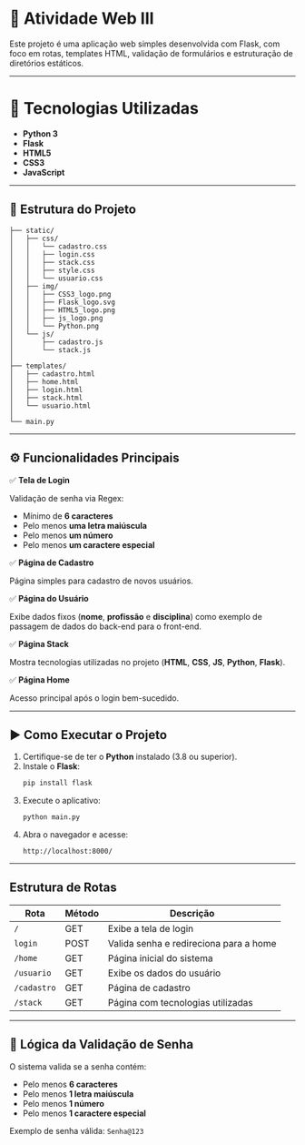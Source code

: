# 🧠 Atividade Web III

Este projeto é uma aplicação web simples desenvolvida com Flask, com foco em rotas, templates HTML, validação de formulários e estruturação de diretórios estáticos.

---
# 🚀 Tecnologias Utilizadas

- **Python 3**
- **Flask**
- **HTML5**
- **CSS3**
- **JavaScript**

---

## 📁 Estrutura do Projeto

```
├── static/
│   ├── css/
│   │   └── cadastro.css
│   │   ├── login.css
│   │   ├── stack.css
│   │   ├── style.css
│   │   └── usuario.css
│   ├── img/                  
│   │   ├── CSS3_logo.png
│   │   ├── Flask_logo.svg
│   │   ├── HTML5_logo.png
│   │   ├── js_logo.png
│   │   └── Python.png
│   └── js/
│       ├── cadastro.js
│       └── stack.js
│
├── templates/
│   ├── cadastro.html
│   ├── home.html
│   ├── login.html
│   ├── stack.html
│   └── usuario.html
│
└── main.py
```

---

## ⚙️ Funcionalidades Principais

✅ **Tela de Login**

Validação de senha via Regex:

- Mínimo de **6 caracteres**
- Pelo menos **uma letra maiúscula**
- Pelo menos **um número**
- Pelo menos **um caractere especial**

✅ **Página de Cadastro**

Página simples para cadastro de novos usuários.

✅ **Página do Usuário**

Exibe dados fixos (**nome**, **profissão** e **disciplina**) como exemplo de passagem de dados do back-end para o front-end.

✅ **Página Stack**

Mostra tecnologias utilizadas no projeto (**HTML**, **CSS**, **JS**, **Python**, **Flask**).

✅ **Página Home**

Acesso principal após o login bem-sucedido.

---

## ▶️ Como Executar o Projeto

1. Certifique-se de ter o **Python** instalado (3.8 ou superior).  
2. Instale o **Flask**:
   ```bash
   pip install flask
   ```
3. Execute o aplicativo:
   ```bash
   python main.py
   ```
4. Abra o navegador e acesse:
   ```
   http://localhost:8000/
   ```

---

##  Estrutura de Rotas

| Rota | Método | Descrição |
|------|---------|-----------|
| `/` | GET | Exibe a tela de login|
| `login` | POST | Valida senha e redireciona para a home  |
| `/home` | GET | Página inicial do sistema |
| `/usuario` | GET | Exibe os dados do usuário |
| `/cadastro` | GET | Página de cadastro|
| `/stack` | GET | Página com tecnologias utilizadas |

---

## 🧠 Lógica da Validação de Senha

O sistema valida se a senha contém:

- Pelo menos **6 caracteres**
- Pelo menos **1 letra maiúscula**
- Pelo menos **1 número**
- Pelo menos **1 caractere especial**

Exemplo de senha válida: `Senha@123`

